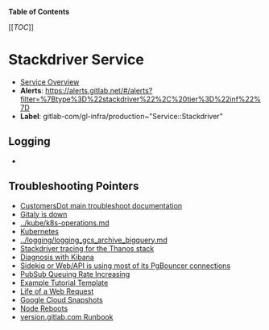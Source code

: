 <!-- MARKER: do not edit this section directly. Edit services/service-catalog.yml then run scripts/generate-docs -->

**Table of Contents**

[[_TOC_]]

# Stackdriver Service

* [Service Overview](https://dashboards.gitlab.net/d/USVj3qHmk/logging)
* **Alerts**: <https://alerts.gitlab.net/#/alerts?filter=%7Btype%3D%22stackdriver%22%2C%20tier%3D%22inf%22%7D>
* **Label**: gitlab-com/gl-infra/production~"Service::Stackdriver"

## Logging

* []()

## Troubleshooting Pointers

* [CustomersDot main troubleshoot documentation](../customersdot/overview.md)
* [Gitaly is down](../gitaly/gitaly-down.md)
* [../kube/k8s-operations.md](../kube/k8s-operations.md)
* [Kubernetes](../kube/kubernetes.md)
* [../logging/logging_gcs_archive_bigquery.md](../logging/logging_gcs_archive_bigquery.md)
* [Stackdriver tracing for the Thanos stack](../monitoring/thanos-tracing.md)
* [Diagnosis with Kibana](../onboarding/kibana-diagnosis.md)
* [Sidekiq or Web/API is using most of its PgBouncer connections](../pgbouncer/pgbouncer-saturation.md)
* [PubSub Queuing Rate Increasing](../pubsub/pubsub-queing.md)
* [Example Tutorial Template](../tutorials/example_tutorial_template.md)
* [Life of a Web Request](../tutorials/overview_life_of_a_web_request.md)
* [Google Cloud Snapshots](../uncategorized/gcp-snapshots.md)
* [Node Reboots](../uncategorized/node-reboots.md)
* [version.gitlab.com Runbook](../version/version-gitlab-com.md)
<!-- END_MARKER -->

<!-- ## Summary -->

<!-- ## Architecture -->

<!-- ## Performance -->

<!-- ## Scalability -->

<!-- ## Availability -->

<!-- ## Durability -->

<!-- ## Security/Compliance -->

<!-- ## Monitoring/Alerting -->

<!-- ## Links to further Documentation -->

